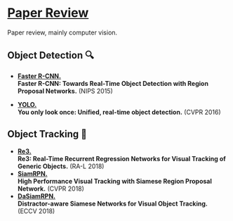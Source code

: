 # [Paper Review](https://www.notion.so/Paper-Review-a32c3fc44b654651a168d5e24bb48a0c)

Paper review, mainly computer vision.

## Object Detection 🔍

- [**Faster R-CNN.**](https://www.notion.so/Faster-R-CNN-7f3a7307d31b48e5ac7b703a3946b5fc)  
  **Faster R-CNN: Towards Real-Time Object Detection with Region Proposal Networks.** (NIPS 2015)

- [**YOLO.**](https://www.notion.so/YOLO-bd3adaeb3e7742a2ab2d65acf139f31f)  
  **You only look once: Unified, real-time object detection.** (CVPR 2016)

## Object Tracking 🔭

- [**Re3.**](https://www.notion.so/Re-3-e3319066fe0f4ee4a138d5adf4b5ac7e)  
  **Re3: Real-Time Recurrent Regression Networks for Visual Tracking of Generic Objects.** (RA-L 2018)
- [**SiamRPN.**](https://www.notion.so/SiamRPN-3af3f0b7c33049e9863e5b36ab75b38b)  
  **High Performance Visual Tracking with Siamese Region Proposal Network.** (CVPR 2018)
- [**DaSiamRPN.**](https://www.notion.so/DaSiamRPN-0916a7310b594f6090aace44148a896e)  
  **Distractor-aware Siamese Networks for Visual Object Tracking.** (ECCV 2018)


